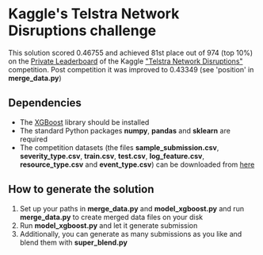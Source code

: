 # Kaggle's Telstra Network Disruptions challenge

This solution scored 0.46755 and achieved 81st place out of 974 (top 10%) on the [Private Leaderboard](https://www.kaggle.com/c/telstra-recruiting-network/leaderboard) of the Kaggle ["Telstra Network Disruptions"](https://www.kaggle.com/c/telstra-recruiting-network) competition. Post competition it was improved to 0.43349 (see 'position' in **merge_data.py**)

## Dependencies

* The [XGBoost](https://github.com/dmlc/xgboost) library should be installed
* The standard Python packages **numpy**, **pandas** and **sklearn** are required
* The competition datasets (the files **sample_submission.csv**, **severity_type.csv**, **train.csv**, **test.csv**, **log_feature.csv**, **resource_type.csv** and **event_type.csv**) can be downloaded from [here](https://www.kaggle.com/c/telstra-recruiting-network/data)

## How to generate the solution

 1. Set up your paths in **merge_data.py** and **model_xgboost.py** and run **merge_data.py** to create merged data files on your disk
 2. Run **model_xgboost.py** and let it generate submission
 3. Additionally, you can generate as many submissions as you like and blend them with **super_blend.py**
